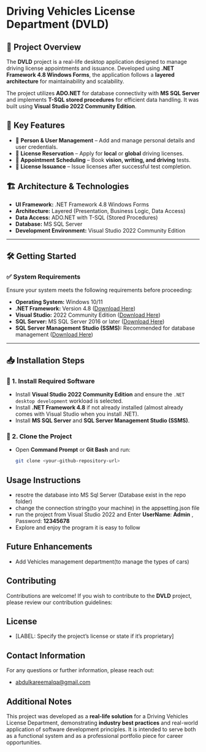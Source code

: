 # Driving Vehicles License Department (DVLD)

## 📌 Project Overview
The **DVLD** project is a real-life desktop application designed to manage driving license appointments and issuance. Developed using **.NET Framework 4.8 Windows Forms**, the application follows a **layered architecture** for maintainability and scalability.  

The project utilizes **ADO.NET** for database connectivity with **MS SQL Server** and implements **T-SQL stored procedures** for efficient data handling. It was built using **Visual Studio 2022 Community Edition**.

## 🚀 Key Features
- 🔹 **Person & User Management** – Add and manage personal details and user credentials.  
- 🔹 **License Reservation** – Apply for **local** or **global** driving licenses.  
- 🔹 **Appointment Scheduling** – Book **vision, writing, and driving** tests.  
- 🔹 **License Issuance** – Issue licenses after successful test completion.  

## 🏗️ Architecture & Technologies
- **UI Framework:** .NET Framework 4.8 Windows Forms  
- **Architecture:** Layered (Presentation, Business Logic, Data Access)  
- **Data Access:** ADO.NET with T-SQL (Stored Procedures)  
- **Database:** MS SQL Server  
- **Development Environment:** Visual Studio 2022 Community Edition  

---

## 🛠️ Getting Started

### ✅ System Requirements
Ensure your system meets the following requirements before proceeding:

- **Operating System:** Windows 10/11  
- **.NET Framework:** Version 4.8 ([Download Here](https://dotnet.microsoft.com/en-us/download/dotnet-framework/net48))  
- **Visual Studio:** 2022 Community Edition ([Download Here](https://visualstudio.microsoft.com/downloads/))  
- **SQL Server:** MS SQL Server 2016 or later ([Download Here](https://www.microsoft.com/en-us/sql-server/sql-server-downloads))  
- **SQL Server Management Studio (SSMS):** Recommended for database management ([Download Here](https://learn.microsoft.com/en-us/sql/ssms/download-sql-server-management-studio-ssms))  

---

## 📥 Installation Steps

### 🔹 1. Install Required Software
- Install **Visual Studio 2022 Community Edition** and ensure the `.NET desktop development` workload is selected.
- Install **.NET Framework 4.8** if not already installed (almost already comes with Visual Studio when you install .NET).
- Install **MS SQL Server** and **SQL Server Management Studio (SSMS)**.

### 🔹 2. Clone the Project
- Open **Command Prompt** or **Git Bash** and run:
  ```sh
  git clone <your-github-repository-url>

## Usage Instructions
- resotre the database into MS Sql Server (Database exist in the repo folder)
- change the connection string(to your machine) in the appsetting.json file
- run the project from Visual Studio 2022 and Enter **UserName**: **Admin** , Password: **12345678**
- Explore and enjoy the program it is easy to follow    

## Future Enhancements
- Add Vehicles management department(to manage the types of cars) 

## Contributing
Contributions are welcome! If you wish to contribute to the **DVLD** project, please review our contribution guidelines:


## License
- [LABEL: Specify the project’s license or state if it’s proprietary]  

## Contact Information
For any questions or further information, please reach out:

- abdulkareemalqa@gmail.com
  
## Additional Notes
This project was developed as a **real-life solution** for a Driving Vehicles License Department, demonstrating **industry best practices** and real-world application of software development principles. It is intended to serve both as a functional system and as a professional portfolio piece for career opportunities.
